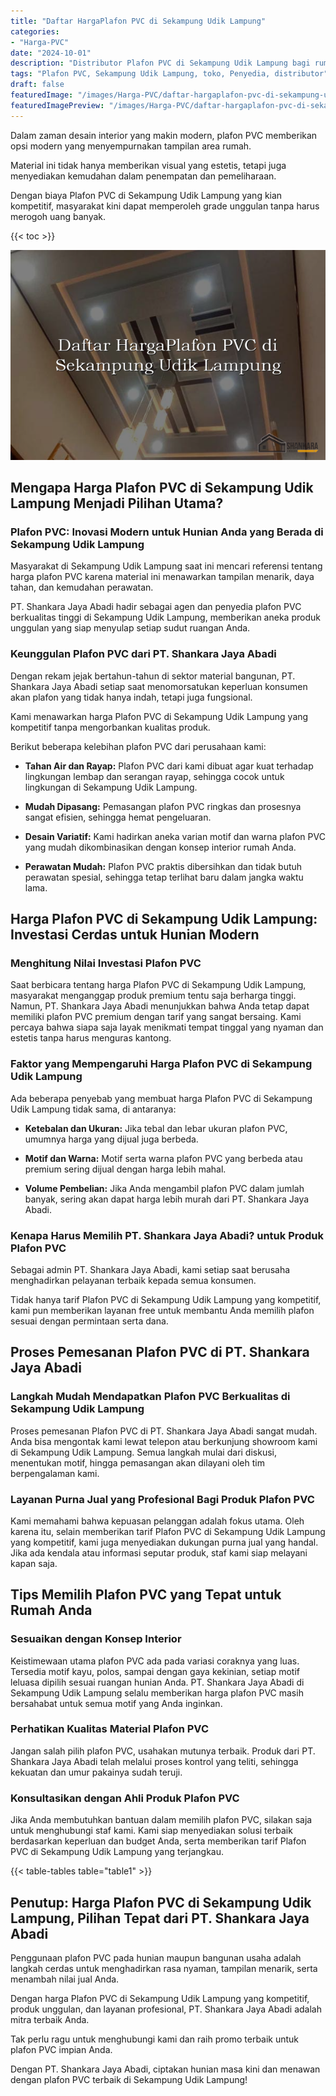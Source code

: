 ```yaml
---
title: "Daftar HargaPlafon PVC di Sekampung Udik Lampung"
categories:
- "Harga-PVC"
date: "2024-10-01"
description: "Distributor Plafon PVC di Sekampung Udik Lampung bagi rumah, perkantoran, dan gerai. Material unggulan, pilihan motif, variasi warna menarik, beserta servis penempatan dikerjakan oleh teknisi ahli dan jaminan resmi!|Layanan penyediaan Plafon PVC di Sekampung Udik Lampung untuk keperluan rumah, perkantoran, maupun toko, beserta produk unggulan dan instalasi oleh tim berpengalaman dan kepastian resmi.|Pilihan Plafon PVC di Sekampung Udik Lampung yang andal untuk rumah, office, serta gerai, bersama produk unggulan dan penempatan ditangani oleh tim profesional dan garansi resmi.|Penjualan Plafon PVC di Sekampung Udik Lampung untuk hunian, office, dan gerai, beserta panel terbaik dan instalasi oleh teknisi profesional, dilengkapi dengan garansi resmi.}"
tags: "Plafon PVC, Sekampung Udik Lampung, toko, Penyedia, distributor"
draft: false
featuredImage: "/images/Harga-PVC/daftar-hargaplafon-pvc-di-sekampung-udik-lampung.png"
featuredImagePreview: "/images/Harga-PVC/daftar-hargaplafon-pvc-di-sekampung-udik-lampung.png"
---
```


Dalam zaman desain interior yang makin modern, plafon PVC memberikan opsi modern yang menyempurnakan tampilan area rumah.

Material ini tidak hanya memberikan visual yang estetis, tetapi juga menyediakan kemudahan dalam penempatan dan pemeliharaan.

Dengan biaya Plafon PVC di Sekampung Udik Lampung yang kian kompetitif, masyarakat kini dapat memperoleh grade unggulan tanpa harus merogoh uang banyak.

{{< toc >}}

![Daftar HargaPlafon PVC di Sekampung Udik Lampung](/images/Harga-PVC/Daftar-HargaPlafon-PVC-di-Sekampung-Udik-Lampung.png)

## Mengapa Harga Plafon PVC di Sekampung Udik Lampung Menjadi Pilihan Utama?

### Plafon PVC: Inovasi Modern untuk Hunian Anda yang Berada di Sekampung Udik Lampung

Masyarakat di Sekampung Udik Lampung saat ini mencari referensi tentang harga plafon PVC karena material ini menawarkan tampilan menarik, daya tahan, dan kemudahan perawatan.

PT. Shankara Jaya Abadi hadir sebagai agen dan penyedia plafon PVC berkualitas tinggi di Sekampung Udik Lampung, memberikan aneka produk unggulan yang siap menyulap setiap sudut ruangan Anda.

### Keunggulan Plafon PVC dari PT. Shankara Jaya Abadi

Dengan rekam jejak bertahun-tahun di sektor material bangunan, PT. Shankara Jaya Abadi setiap saat menomorsatukan keperluan konsumen akan plafon yang tidak hanya indah, tetapi juga fungsional.

Kami menawarkan harga Plafon PVC di Sekampung Udik Lampung yang kompetitif tanpa mengorbankan kualitas produk.

Berikut beberapa kelebihan plafon PVC dari perusahaan kami:

- **Tahan Air dan Rayap:** Plafon PVC dari kami dibuat agar kuat terhadap lingkungan lembap dan serangan rayap, sehingga cocok untuk lingkungan di Sekampung Udik Lampung.

- **Mudah Dipasang:** Pemasangan plafon PVC ringkas dan prosesnya sangat efisien, sehingga hemat pengeluaran.

- **Desain Variatif:** Kami hadirkan aneka varian motif dan warna plafon PVC yang mudah dikombinasikan dengan konsep interior rumah Anda.

- **Perawatan Mudah:** Plafon PVC praktis dibersihkan dan tidak butuh perawatan spesial, sehingga tetap terlihat baru dalam jangka waktu lama.

## Harga Plafon PVC di Sekampung Udik Lampung: Investasi Cerdas untuk Hunian Modern

### Menghitung Nilai Investasi Plafon PVC

Saat berbicara tentang harga Plafon PVC di Sekampung Udik Lampung, masyarakat menganggap produk premium tentu saja berharga tinggi. Namun, PT. Shankara Jaya Abadi menunjukkan bahwa Anda tetap dapat memiliki plafon PVC premium dengan tarif yang sangat bersaing. Kami percaya bahwa siapa saja layak menikmati tempat tinggal yang nyaman dan estetis tanpa harus menguras kantong.

### Faktor yang Mempengaruhi Harga Plafon PVC di Sekampung Udik Lampung

Ada beberapa penyebab yang membuat harga Plafon PVC di Sekampung Udik Lampung tidak sama, di antaranya:

- **Ketebalan dan Ukuran:** Jika tebal dan lebar ukuran plafon PVC, umumnya harga yang dijual juga berbeda.

- **Motif dan Warna:** Motif serta warna plafon PVC yang berbeda atau premium sering dijual dengan harga lebih mahal.

- **Volume Pembelian:** Jika Anda mengambil plafon PVC dalam jumlah banyak, sering akan dapat harga lebih murah dari PT. Shankara Jaya Abadi.

### Kenapa Harus Memilih PT. Shankara Jaya Abadi? untuk Produk Plafon PVC

Sebagai admin PT. Shankara Jaya Abadi, kami setiap saat berusaha menghadirkan pelayanan terbaik kepada semua konsumen.

Tidak hanya tarif Plafon PVC di Sekampung Udik Lampung yang kompetitif, kami pun memberikan layanan free untuk membantu Anda memilih plafon sesuai dengan permintaan serta dana.

## Proses Pemesanan Plafon PVC di PT. Shankara Jaya Abadi

### Langkah Mudah Mendapatkan Plafon PVC Berkualitas di Sekampung Udik Lampung

Proses pemesanan Plafon PVC di PT. Shankara Jaya Abadi sangat mudah. Anda bisa mengontak kami lewat telepon atau berkunjung showroom kami di Sekampung Udik Lampung. Semua langkah mulai dari diskusi, menentukan motif, hingga pemasangan akan dilayani oleh tim berpengalaman kami.

### Layanan Purna Jual yang Profesional Bagi Produk Plafon PVC

Kami memahami bahwa kepuasan pelanggan adalah fokus utama. Oleh karena itu, selain memberikan tarif Plafon PVC di Sekampung Udik Lampung yang kompetitif, kami juga menyediakan dukungan purna jual yang handal. Jika ada kendala atau informasi seputar produk, staf kami siap melayani kapan saja.

## Tips Memilih Plafon PVC yang Tepat untuk Rumah Anda

### Sesuaikan dengan Konsep Interior

Keistimewaan utama plafon PVC ada pada variasi coraknya yang luas. Tersedia motif kayu, polos, sampai dengan gaya kekinian, setiap motif leluasa dipilih sesuai ruangan hunian Anda. PT. Shankara Jaya Abadi di Sekampung Udik Lampung selalu memberikan harga plafon PVC masih bersahabat untuk semua motif yang Anda inginkan.

### Perhatikan Kualitas Material Plafon PVC

Jangan salah pilih plafon PVC, usahakan mutunya terbaik. Produk dari PT. Shankara Jaya Abadi telah melalui proses kontrol yang teliti, sehingga kekuatan dan umur pakainya sudah teruji.

### Konsultasikan dengan Ahli Produk Plafon PVC

Jika Anda membutuhkan bantuan dalam memilih plafon PVC, silakan saja untuk menghubungi staf kami. Kami siap menyediakan solusi terbaik berdasarkan keperluan dan budget Anda, serta memberikan tarif Plafon PVC di Sekampung Udik Lampung yang terjangkau.

{{< table-tables table="table1" >}}

## Penutup: Harga Plafon PVC di Sekampung Udik Lampung, Pilihan Tepat dari PT. Shankara Jaya Abadi

Penggunaan plafon PVC pada hunian maupun bangunan usaha adalah langkah cerdas untuk menghadirkan rasa nyaman, tampilan menarik, serta menambah nilai jual Anda.

Dengan harga Plafon PVC di Sekampung Udik Lampung yang kompetitif, produk unggulan, dan layanan profesional, PT. Shankara Jaya Abadi adalah mitra terbaik Anda.

Tak perlu ragu untuk menghubungi kami dan raih promo terbaik untuk plafon PVC impian Anda.

Dengan PT. Shankara Jaya Abadi, ciptakan hunian masa kini dan menawan dengan plafon PVC terbaik di Sekampung Udik Lampung!
